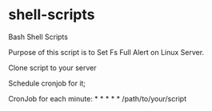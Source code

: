 # shell-scripts
Bash Shell Scripts


Purpose of this script is to Set Fs Full Alert on Linux Server.

Clone script to your server

Schedule cronjob for it;

CronJob for each minute: * * * * * /path/to/your/script

